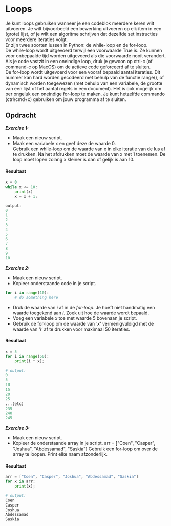 # **Loops**  

Je kunt loops gebruiken wanneer je een codeblok meerdere keren wilt uitvoeren. Je wilt bijvoorbeeld een bewerking uitvoeren op elk item in een (grote) lijst, of je wilt een algoritme schrijven dat dezelfde set instructies voor meerdere iteraties volgt.  
Er zijn twee soorten lussen in Python: de while-loop en de for-loop.  
De while-loop wordt uitgevoerd terwijl een voorwaarde True is. Ze kunnen voor onbepaalde tijd worden uitgevoerd als die voorwaarde nooit verandert. Als je code vastzit in een oneindige loop, druk je gewoon op ctrl-c (of command-c op MacOS) om de actieve code geforceerd af te sluiten.  
De for-loop wordt uitgevoerd voor een vooraf bepaald aantal iteraties. Dit nummer kan hard worden gecodeerd met behulp van de functie range(), of dynamisch worden toegewezen (met behulp van een variabele, de grootte van een lijst of het aantal regels in een document). Het is ook mogelijk om per ongeluk een oneindige for-loop te maken. Je kunt hetzelfde commando (ctrl/cmd+c) gebruiken om jouw programma af te sluiten.  


## **Opdracht**  
***Exercise 1:***  
- Maak een nieuw script.  
- Maak een variabele x en geef deze de waarde 0.  
Gebruik een while-loop om de waarde van x in elke iteratie van de lus af te drukken. Na het afdrukken moet de waarde van x met 1 toenemen. De loop moet lopen zolang x kleiner is dan of gelijk is aan 10.  

#### **Resultaat**  
```Python
x = 0 
while x <= 10:
    print(x)
    x = x + 1;

output: 
0
1
2
3
4
5
6
7
8
9
10
```

***Exercise 2:***  
- Maak een nieuw script.  
- Kopieer onderstaande code in je script.  

```Python
for i in range(10):
    # do something here
```
- Druk de waarde van *i* af in de *for-loop*. Je hoeft niet handmatig een waarde toegekend aan *i*. Zoek uit hoe de waarde wordt bepaald.  
- Voeg een variabele *x* toe met waarde 5 bovenaan je script.  
- Gebruik de for-loop om de waarde van *'x'* vermenigvuldigd met de waarde van *'i'* af te drukken voor maximaal 50 iteraties.  

#### **Resultaat**  
```Python
x = 5
for i in range(50):
    print(i * x);

# output:
0
5
10
15
20
25
...(etc)
235
240
245
```

***Exercise 3:***
- Maak een nieuw script.
- Kopieer de onderstaande array in je script.
arr = ["Coen", "Casper", "Joshua", "Abdessamad", "Saskia"]
Gebruik een for-loop om over de array te loopen. Print elke naam afzonderlijk.

#### **Resultaat**  
```Python
arr = ["Coen", "Casper", "Joshua", "Abdessamad", "Saskia"]
for x in arr:
    print(x);

# output:
Coen
Casper
Joshua
Abdessamad
Saskia
```
